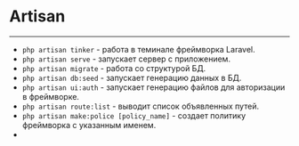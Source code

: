 # Artisan
***
- `php artisan tinker` - работа в теминале фреймворка Laravel.
- `php artisan serve` - запускает сервер с приложением.
- `php artisan migrate` - работа со структурой БД.
- `php artisan db:seed` - запускает генерацию данных в БД.
- `php artisan ui:auth` - запускает генерацию файлов для авторизации в фреймворке.
- `php artisan route:list` - выводит список объявленных путей.
- `php artisan make:police [policy_name]` - создает политику фреймворка с указанным именем.
- 
